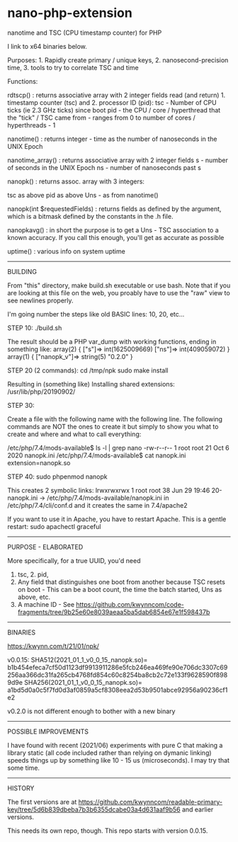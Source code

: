 # nano-php-extension
nanotime and TSC (CPU timestamp counter) for PHP

I link to x64 binaries below.

Purposes: 1. Rapidly create primary / unique keys, 2. nanosecond-precision time, 3. tools to try to correlate TSC and time

Functions:

rdtscp() : returns associative array with 2 integer fields
    read (and return) 1. timestamp counter (tsc) and 2. processor ID (pid):
tsc - Number of CPU ticks (ie 2.3 GHz ticks) since boot
pid - the CPU / core / hyperthread that the "tick" / TSC came from - ranges from 0 to number of cores / hyperthreads - 1

nanotime() : returns integer - time as the number of nanoseconds in the UNIX Epoch

nanotime_array() : returns associative array with 2 integer fields
s  - number of seconds in the UNIX Epoch
ns - number of nanoseconds past s

nanopk() : returns assoc. array with 3 integers:

tsc as above
pid as above
Uns - as from nanotime()

nanopk(int $requestedFields) :  returns fields as defined by the argument, which is a bitmask defined by the constants in the .h file. 

nanopkavg() : in short the purpose is to get a Uns - TSC association to a known accuracy.  If you call this enough, you'll get 
    as accurate as possible


uptime() : various info on system uptime

**********
BUILDING

From "this" directory, make build.sh executable or use bash.  Note that if you are looking at this file on the web, you proably have 
to use the "raw" view to see newlines properly.  

I'm going number the steps like old BASIC lines: 10, 20, etc...

STEP 10:
./build.sh

The result should be a PHP var_dump with working functions, ending in something like:
array(2) {
  ["s"]=>
  int(1625009669)
  ["ns"]=>
  int(409059072)
}
array(1) {
  ["nanopk_v"]=>
  string(5) "0.2.0"
}

STEP 20 (2 commands):
cd /tmp/npk
sudo make install

Resulting in (something like)
Installing shared extensions:     /usr/lib/php/20190902/

STEP 30:

Create a file with the following name with the following line.  The following commands are NOT the ones to create it but 
simply to show you what to create and where and what to call everything:

/etc/php/7.4/mods-available$ ls -l | grep nano
-rw-r--r-- 1 root root 21 Oct  6  2020 nanopk.ini
/etc/php/7.4/mods-available$ cat nanopk.ini
extension=nanopk.so

STEP 40:
sudo phpenmod nanopk

This creates 2 symbolic links:
lrwxrwxrwx 1 root root 38 Jun 29 19:46 20-nanopk.ini -> /etc/php/7.4/mods-available/nanopk.ini
in /etc/php/7.4/cli/conf.d
and it creates the same in 7.4/apache2

If you want to use it in Apache, you have to restart Apache.  This is a gentle restart:
sudo apachectl graceful


*************
PURPOSE - ELABORATED

More specifically, for a true UUID, you'd need 

1. tsc, 2. pid, 
3. Any field that distinguishes one boot from another because TSC resets on boot - This can be a boot count, the time the batch started, Uns as above, etc.
4. A machine ID - See https://github.com/kwynncom/code-fragments/tree/9b25e60e8039aeaa5ba5dab6854e67e1f598437b
****************
BINARIES

https://kwynn.com/t/21/01/npk/

v0.0.15:
SHA512(2021_01_1_v0_0_15_nanopk.so)= b1b454efeca7cf50d1123df9913911286e5fcb246ea469fe90e706dc3307c69256aa366dc31fa265cb4768fd854c60c8254ba8cb2c72e133f9628590f8989d9e
SHA256(2021_01_1_v0_0_15_nanopk.so)= a1bd5d0a0c5f7fd0d3af0859a5cf8308eea2d53b9501abce92956a90236cf1e2

v0.2.0 is not different enough to bother with a new binary

*******
POSSIBLE IMPROVEMENTS

I have found with recent (2021/06) experiments with pure C that making a library static (all code included rather than relying on 
dymanic linking) speeds things up by something like 10 - 15 us (microseconds).  I may try that some time.


************
HISTORY

The first versions are at https://github.com/kwynncom/readable-primary-key/tree/5d6b839dbeba7b3b6355dcabe03a4d631aaf9b56  and earlier versions.

This needs its own repo, though.  This repo starts with version 0.0.15.


